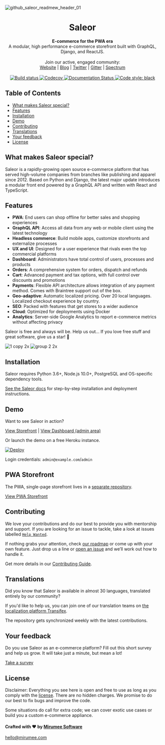 ![github_saleor_readmew_header_01](https://user-images.githubusercontent.com/5421321/47800694-19bec680-dd2d-11e8-8625-2ed7c690bc13.jpg)

<div align="center">
  <h1>Saleor</h1>
</div>

<div align="center">
  <strong>E-commerce for the PWA era</strong>
</div>

<div align="center">
  A modular, high performance e-commerce storefront built with GraphQL, Django, and ReactJS.
</div>

<br>

<div align="center">
  Join our active, engaged community: <br>
  <a href="https://getsaleor.com/">Website</a>
  <span> | </span>
  <a href="https://medium.com/saleor">Blog</a>
  <span> | </span>
  <a href="https://twitter.com/getsaleor">Twitter</a>
  <span> | </span>
  <a href="https://gitter.im/mirumee/saleor">Gitter</a>
  <span> | </span>
  <a href="https://spectrum.chat/saleor">Spectrum</a>
</div>

<br>

<div align="center">
  <a href="https://circleci.com/gh/mirumee/saleor">
    <img src="https://circleci.com/gh/mirumee/saleor.svg?style=svg" alt="Build status" />
  </a>
  <a href="http://codecov.io/github/mirumee/saleor?branch=master">
    <img src="http://codecov.io/github/mirumee/saleor/coverage.svg?branch=master" alt="Codecov" />
  </a>
  <a href="https://docs.getsaleor.com/en/latest/?badge=latest">
    <img src="https://readthedocs.org/projects/saleor/badge/?version=latest" alt="Documentation Status" />
  </a>
  <a href="https://github.com/python/black">
    <img src="https://img.shields.io/badge/code%20style-black-000000.svg" alt="Code style: black">
  </a>
</div>


## Table of Contents
- [What makes Saleor special?](#what-makes-saleor-special)
- [Features](#features)
- [Installation](#installation)
- [Demo](#demo)
- [Contributing](#contributing)
- [Translations](#translations)
- [Your feedback](#your-feedback)
- [License](#license)


## What makes Saleor special?

Saleor is a rapidly-growing open source e-commerce platform that has served high-volume companies from branches like publishing and apparel since 2012. Based on Python and Django, the latest major update introduces a modular front end powered by a GraphQL API and written with React and TypeScript.

## Features
- __PWA__: End users can shop offline for better sales and shopping experiences
- __GraphQL API__: Access all data from any web or mobile client using the latest technology
- __Headless commerce__: Build mobile apps, customize storefronts and externalize processes
- __UX and UI__: Designed for a user experience that rivals even the top commercial platforms
- __Dashboard__: Administrators have total control of users, processes and products
- __Orders__: A comprehensive system for orders, dispatch and refunds
- __Cart__: Advanced payment and tax options, with full control over discounts and promotions
- __Payments__: Flexible API architecture allows integration of any payment method. Comes with Braintree support out of the box.
- __Geo-adaptive__: Automatic localized pricing. Over 20 local languages. Localized checkout experience by country.
- __SEO__: Packed with features that get stores to a wider audience
- __Cloud__: Optimized for deployments using Docker
- __Analytics__: Server-side Google Analytics to report e-commerce metrics without affecting privacy

Saleor is free and always will be.
Help us out… If you love free stuff and great software, give us a star! 🌟

![1 copy 2x](https://user-images.githubusercontent.com/5421321/47798207-30aeea00-dd28-11e8-9398-3d8426836a83.png)
![group 2 2x](https://user-images.githubusercontent.com/5421321/47799917-8afd7a00-dd2b-11e8-88c7-63588e25bcea.png)


## Installation

Saleor requires Python 3.6+, Node.js 10.0+, PostgreSQL and OS-specific dependency tools.

[See the Saleor docs](https://saleor.readthedocs.io) for step-by-step installation and deployment instructions.


## Demo

Want to see Saleor in action?

[View Storefront](http://demo.getsaleor.com/) | [View Dashboard (admin area)](http://demo.getsaleor.com/dashboard/)

Or launch the demo on a free Heroku instance.

[![Deploy](https://www.herokucdn.com/deploy/button.svg)](https://heroku.com/deploy)

Login credentials: `admin@example.com`/`admin`


## PWA Storefront
The PWA, single-page storefront lives in a [separate repository](https://github.com/mirumee/saleor-storefront).

[View PWA Storefront](https://pwa.getsaleor.com/)


## Contributing
We love your contributions and do our best to provide you with mentorship and support. If you are looking for an issue to tackle, take a look at issues labelled [`Help Wanted`](https://github.com/mirumee/saleor/issues?q=is%3Aopen+is%3Aissue+label%3A%22help+wanted%22).

If nothing grabs your attention, check [our roadmap](https://github.com/mirumee/saleor/projects/6) or come up with your own feature. Just drop us a line or [open an issue](https://github.com/mirumee/saleor/issues/new) and we’ll work out how to handle it.

Get more details in our [Contributing Guide](https://saleor.readthedocs.io/en/latest/contributing.html).


## Translations

Did you know that Saleor is available in almost 30 languages, translated entirely by our community?

If you'd like to help us, you can join one of our translation teams on [the localization platform Transifex](https://www.transifex.com/mirumee/saleor-1/languages/).

The repository gets synchronized weekly with the latest contributions.


## Your feedback

Do you use Saleor as an e-commerce platform?
Fill out this short survey and help us grow. It will take just a minute, but mean a lot!

[Take a survey](https://mirumee.typeform.com/to/sOIJbJ)


## License

Disclaimer: Everything you see here is open and free to use as long as you comply with the [license](https://github.com/mirumee/saleor/blob/master/LICENSE). There are no hidden charges. We promise to do our best to fix bugs and improve the code.

Some situations do call for extra code; we can cover exotic use cases or build you a custom e-commerce appliance.


#### Crafted with ❤️ by [Mirumee Software](http://mirumee.com)
hello@mirumee.com
